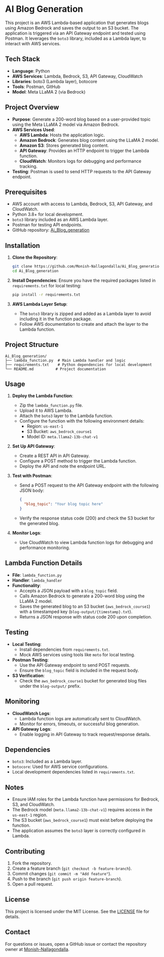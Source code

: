 # AI Blog Generation

This project is an AWS Lambda-based application that generates blogs using Amazon Bedrock and saves the output to an S3 bucket. The application is triggered via an API Gateway endpoint and tested using Postman. It leverages the `boto3` library, included as a Lambda layer, to interact with AWS services.

## Tech Stack
- **Language**: Python
- **AWS Services**: Lambda, Bedrock, S3, API Gateway, CloudWatch
- **Libraries**: boto3 (Lambda layer), botocore
- **Tools**: Postman, GitHub
- **Model**: Meta LLaMA 2 (via Bedrock)

## Project Overview

- **Purpose**: Generate a 200-word blog based on a user-provided topic using the Meta LLaMA 2 model via Amazon Bedrock.
- **AWS Services Used**:
  - **AWS Lambda**: Hosts the application logic.
  - **Amazon Bedrock**: Generates blog content using the LLaMA 2 model.
  - **Amazon S3**: Stores generated blog content.
  - **API Gateway**: Provides an HTTP endpoint to trigger the Lambda function.
  - **CloudWatch**: Monitors logs for debugging and performance tracking.
- **Testing**: Postman is used to send HTTP requests to the API Gateway endpoint.

## Prerequisites

- AWS account with access to Lambda, Bedrock, S3, API Gateway, and CloudWatch.
- Python 3.8+ for local development.
- `boto3` library included as an AWS Lambda layer.
- Postman for testing API endpoints.
- GitHub repository: [Ai_Blog_generation](https://github.com/Monish-Nallagondalla/Ai_Blog_generation.git)

## Installation

1. **Clone the Repository**:
   ```bash
   git clone https://github.com/Monish-Nallagondalla/Ai_Blog_generation.git
   cd Ai_Blog_generation
   ```

2. **Install Dependencies**:
   Ensure you have the required packages listed in `requirements.txt` for local testing:
   ```bash
   pip install -r requirements.txt
   ```

3. **AWS Lambda Layer Setup**:
   - The `boto3` library is zipped and added as a Lambda layer to avoid including it in the function package.
   - Follow AWS documentation to create and attach the layer to the Lambda function.

## Project Structure

```
Ai_Blog_generation/
├── lambda_function.py  # Main Lambda handler and logic
├── requirements.txt    # Python dependencies for local development
└── README.md          # Project documentation
```

## Usage

1. **Deploy the Lambda Function**:
   - Zip the `lambda_function.py` file.
   - Upload it to AWS Lambda.
   - Attach the `boto3` layer to the Lambda function.
   - Configure the function with the following environment details:
     - Region: `us-east-1`
     - S3 Bucket: `aws_bedrock_course1`
     - Model ID: `meta.llama2-13b-chat-v1`

2. **Set Up API Gateway**:
   - Create a REST API in API Gateway.
   - Configure a POST method to trigger the Lambda function.
   - Deploy the API and note the endpoint URL.

3. **Test with Postman**:
   - Send a POST request to the API Gateway endpoint with the following JSON body:
     ```json
     {
       "blog_topic": "Your blog topic here"
     }
     ```
   - Verify the response status code (200) and check the S3 bucket for the generated blog.

4. **Monitor Logs**:
   - Use CloudWatch to view Lambda function logs for debugging and performance monitoring.

## Lambda Function Details

- **File**: `lambda_function.py`
- **Handler**: `lambda_handler`
- **Functionality**:
  - Accepts a JSON payload with a `blog_topic` field.
  - Calls Amazon Bedrock to generate a 200-word blog using the LLaMA 2 model.
  - Saves the generated blog to an S3 bucket (`aws_bedrock_course1`) with a timestamped key (`blog-output/{timestamp}.txt`).
  - Returns a JSON response with status code 200 upon completion.

## Testing

- **Local Testing**:
  - Install dependencies from `requirements.txt`.
  - Mock AWS services using tools like `moto` for local testing.
- **Postman Testing**:
  - Use the API Gateway endpoint to send POST requests.
  - Ensure the `blog_topic` field is included in the request body.
- **S3 Verification**:
  - Check the `aws_bedrock_course1` bucket for generated blog files under the `blog-output/` prefix.

## Monitoring

- **CloudWatch Logs**:
  - Lambda function logs are automatically sent to CloudWatch.
  - Monitor for errors, timeouts, or successful blog generation.
- **API Gateway Logs**:
  - Enable logging in API Gateway to track request/response details.

## Dependencies

- `boto3`: Included as a Lambda layer.
- `botocore`: Used for AWS service configurations.
- Local development dependencies listed in `requirements.txt`.

## Notes

- Ensure IAM roles for the Lambda function have permissions for Bedrock, S3, and CloudWatch.
- The Bedrock model (`meta.llama2-13b-chat-v1`) requires access in the `us-east-1` region.
- The S3 bucket (`aws_bedrock_course1`) must exist before deploying the function.
- The application assumes the `boto3` layer is correctly configured in Lambda.

## Contributing

1. Fork the repository.
2. Create a feature branch (`git checkout -b feature-branch`).
3. Commit changes (`git commit -m "Add feature"`).
4. Push to the branch (`git push origin feature-branch`).
5. Open a pull request.

## License

This project is licensed under the MIT License. See the [LICENSE](LICENSE) file for details.

## Contact

For questions or issues, open a GitHub issue or contact the repository owner at [Monish-Nallagondalla](https://github.com/Monish-Nallagondalla).
